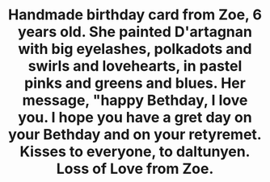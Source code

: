 ---
title: Handmade birthday card from Zoe, 6 years old. She painted D'artagnan with big eyelashes, polkadots and swirls and lovehearts, in pastel pinks and greens and blues. Her message, "happy Bethday, I love you. I hope you have a gret day on your Bethday and on your retyremet. Kisses to everyone, to daltunyen. Loss of Love from Zoe.
img: "zoes picture for dartagnan.jpg"
---